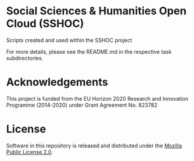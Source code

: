 # Social Sciences & Humanities Open Cloud (SSHOC) 
Scripts created and used within the SSHOC project

For more details, please see the README.md in the respective task subdirectories.

# Acknowledgements
This project is funded from the EU Horizon 2020 Research and Innovation Programme (2014-2020) under Grant Agreement  No. 823782

# License
Software in this repository is released and distributed under the [Mozilla Public License 2.0](https://www.mozilla.org/en-US/MPL/2.0/).
